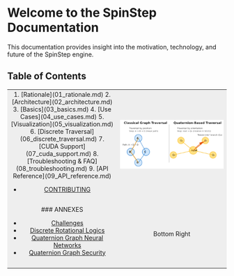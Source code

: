 # Welcome to the SpinStep Documentation

This documentation provides insight into the motivation, technology, and future of the SpinStep engine.

## Table of Contents
<!-- GitHub-friendly layout using a table -->

<table>
  <tr>
    <td style="width: 50%; background-color: #eee; text-align: center; vertical-align: middle; height: 150px;">
      1. [Rationale](01_rationale.md)
      2. [Architecture](02_architecture.md)
      3. [Basics](03_basics.md)
      4. [Use Cases](04_use_cases.md)
      5. [Visualization](05_visualization.md)
      6. [Discrete Traversal](06_discrete_traversal.md)
      7. [CUDA Support](07_cuda_support.md)
      8. [Troubleshooting & FAQ](08_troubleshooting.md)
      9. [API Reference](09_API_reference.md)
   
+ [CONTRIBUTING](CONTRIBUTING.md)
    </td>
    <td style="width: 50%; background-color: #eee; text-align: center; vertical-align: middle; height: 150px;">
      <img src="../docs/assets/img/classical-vs-quaternion-traversal.png" alt="An artistic concept of a spherical graph" style="max-width: 100%;">
    </td>
  </tr>
  <tr>
    <td style="background-color: #eee; text-align: center; vertical-align: middle; height: 150px;">
     ### ANNEXES

     + [Challenges](annex_challenges.md)
     + [Discrete Rotational Logics](annex_discrete_rotational_logics.md)
     + [Quaternion Graph Neural Networks](annex_qgnn.md)
     + [Quaternion Graph Security](annex_security.md)


    </td>
    <td style="background-color: #eee; text-align: center; vertical-align: middle; height: 150px;">
      Bottom Right
    </td>
  </tr>
</table>


  
